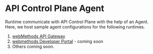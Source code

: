 # API Control Plane Agent

Runtime communicate with API Control Plane with the help of an Agent. Here, we host sample agent configurations for the following runtimes.

1. [webMethods API Gateway](webmethods-api-gateway/README.md)
2. [webmethods Developer Portal]() - coming soon
3. Others coming soon.
